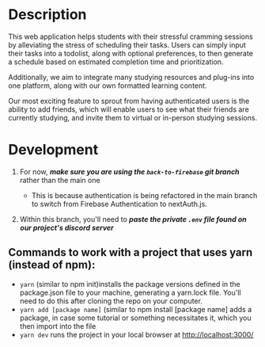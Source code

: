 # Description

This web application helps students with their stressful cramming sessions by alleviating the stress of scheduling their tasks. Users can simply input their tasks into a todolist, along with optional preferences, to then generate a schedule based on estimated completion time and prioritization. 

Additionally, we aim to integrate many studying resources and plug-ins into one platform, along with our own formatted learning content. 

Our most exciting feature to sprout from having authenticated users is the ability to add friends, which will enable users to see what their friends are currently studying, and invite them to virtual or in-person studying sessions. 

# Development

1. For now, ***make sure you are using the `back-to-firebase` git branch*** rather than the main one
    - This is because authentication is being refactored in the main branch to switch from Firebase Authentication to nextAuth.js. 
  
2. Within this branch, you'll need to ***paste the private `.env` file found on our project's discord server***

## Commands to work with a project that uses yarn (instead of npm):
- `yarn` (similar to npm init)installs the package versions defined in the package.json file to your machine, generating a yarn.lock file. You'll need to do this after cloning the repo on your computer. 
-  `yarn add [package name]` (similar to npm install [package name] adds a package, in case some tutorial or something necessitates it, which you then import into the file
- `yarn dev` runs the project in your local browser at [http://localhost:3000/](http://localhost:3000/)
